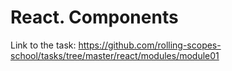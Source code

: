 # React. Components

Link to the task: https://github.com/rolling-scopes-school/tasks/tree/master/react/modules/module01
